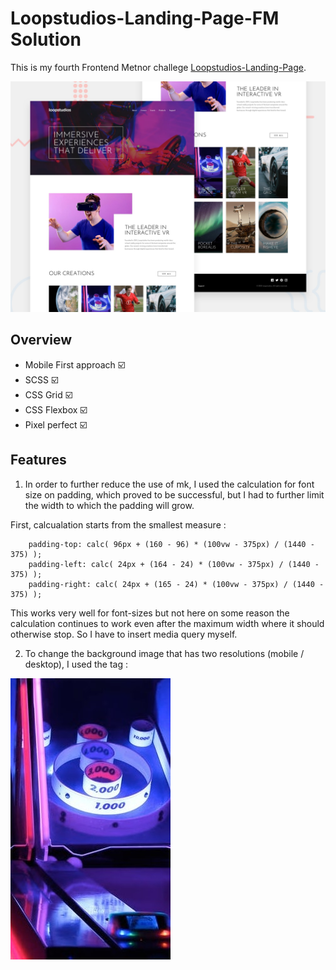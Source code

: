# Loopstudios-Landing-Page-FM Solution


This is my fourth Frontend Metnor challege [Loopstudios-Landing-Page](https://www.frontendmentor.io/challenges/loopstudios-landing-page-N88J5Onjw).

![Screenshot](desktop-preview.jpg)

## Overview

* Mobile First approach :ballot_box_with_check:
* SCSS :ballot_box_with_check:
* CSS Grid :ballot_box_with_check:
* CSS Flexbox :ballot_box_with_check:
* Pixel perfect :ballot_box_with_check:

## Features

1. In order to further reduce the use of mk, I used the calculation for font size on padding, which proved to be successful, but I had to further limit the width to which the padding will grow.

First, calcualation starts from the smallest measure :

        padding-top: calc( 96px + (160 - 96) * (100vw - 375px) / (1440 - 375) );
        padding-left: calc( 24px + (164 - 24) * (100vw - 375px) / (1440 - 375) );
        padding-right: calc( 24px + (165 - 24) * (100vw - 375px) / (1440 - 375) );
        
 This works very well for font-sizes but not here on some reason the calculation continues to work even after the maximum width where it should otherwise stop. So I have to insert   media query myself.      


2. To change the background image that has two resolutions (mobile / desktop), I used the <picture> tag :
        
<picture><source media="(max-width: 999px)" srcset="images/mobile/image-night-arcade.jpg">
	<img class="creation-card__img" src="images/desktop/image-night-arcade.jpg" alt="arcade at night">
</picture>
